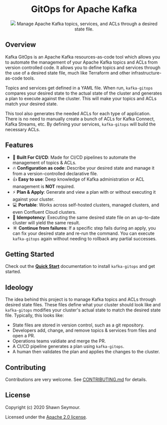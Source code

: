 <div align="center">
    <h1>GitOps for Apache Kafka</h1>
    <img src="https://i.imgur.com/jnDwYp8.png"/>
    <span>Manage Apache Kafka topics, services, and ACLs through a desired state file.</span>
</div>

## Overview

Kafka GitOps is an Apache Kafka resources-as-code tool which allows you to automate the management of your Apache Kafka topics and ACLs from version controlled code. It allows you to define topics and services through the use of a desired state file, much like Terraform and other infrastructure-as-code tools.

Topics and services get defined in a YAML file. When run, `kafka-gitops` compares your desired state to the actual state of the cluster and generates a plan to execute against the cluster. This will make your topics and ACLs match your desired state.

This tool also generates the needed ACLs for each type of application. There is no need to manually create a bunch of ACLs for Kafka Connect, Kafka Streams, etc. By defining your services, `kafka-gitops` will build the necessary ACLs.

## Features

- 🚀  **Built For CI/CD**: Made for CI/CD pipelines to automate the management of topics & ACLs.
- 🔥  **Configuration as code**: Describe your desired state and manage it from a version-controlled declarative file.
- 👍  **Easy to use**: Deep knowledge of Kafka administration or ACL management is **NOT** required. 
- ⚡️️  **Plan & Apply**: Generate and view a plan with or without executing it against your cluster.
- 💻  **Portable**: Works across self-hosted clusters, managed clusters, and even Confluent Cloud clusters.
- 🦄  **Idempotency**: Executing the same desired state file on an up-to-date cluster will yield the same result.
- ☀️  **Continue from failures**: If a specific step fails during an apply, you can fix your desired state and re-run the command. You can execute `kafka-gitops` again without needing to rollback any partial successes.

## Getting Started

Check out the **[Quick Start](/quick-start.md)** documentation to install `kafka-gitops` and get started.

## Ideology

The idea behind this project is to manage Kafka topics and ACLs through desired state files. These files define what your cluster should look like and `kafka-gitops` modifies your cluster's actual state to match the desired state file. Typically, this looks like:

- State files are stored in version control, such as a git repository.
- Developers add, change, and remove topics & services from files and open a PR.
- Operations teams valdiate and merge the PR.
- A CI/CD pipeline generates a plan using `kafka-gitops`. 
- A human then validates the plan and applies the changes to the cluster.

## Contributing

Contributions are very welcome. See [CONTRIBUTING.md][contributing] for details.

## License

Copyright (c) 2020 Shawn Seymour.

Licensed under the [Apache 2.0 license][license].

[contributing]: https://github.com/joschi/kafka-gitops/blob/master/CONTRIBUTING.md
[license]: https://github.com/joschi/kafka-gitops/blob/master/LICENSE
